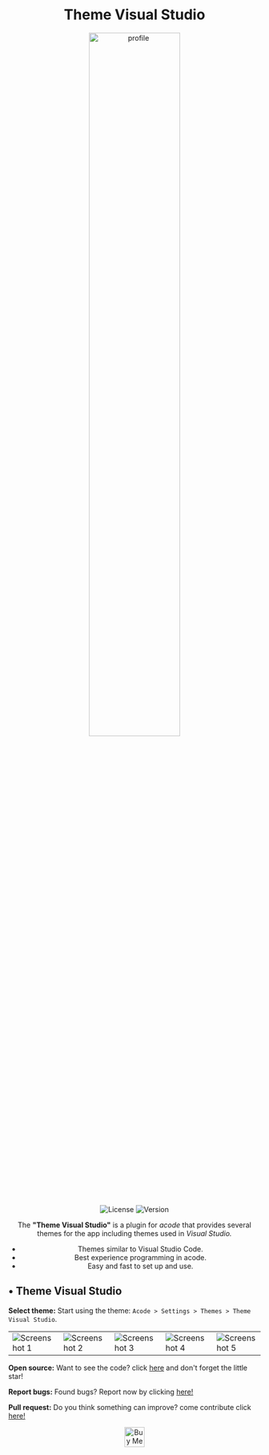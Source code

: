 <div align="center">
<h1>Theme Visual Studio</h1>
</div>

<div align="center"> 
 <img alt="profile" src="https://cdn.discordapp.com/attachments/1128027443245105184/1128029287342166047/vscode.png" width="60%" />
  <br>
  <img alt="License" src="https://img.shields.io/badge/License-Apache%202.0-purple.svg"/>
  <img alt="Version" src="https://img.shields.io/badge/Latest%20version-V1.1.1-purple"/>

<p>The <strong>"Theme Visual Studio"</strong> is a plugin for <i>acode</i> that provides several themes for the app including themes used in <i>Visual Studio.</i></p>

 - Themes similar to Visual Studio Code.
 - Best experience programming in acode.
 - Easy and fast to set up and use.
 
</div>

## • Theme Visual Studio

<strong>Select theme:</strong> Start using the theme: `Acode > Settings > Themes > Theme Visual Studio`.

<table>
  <tr>
    <td>
  <img src="https://cdn.discordapp.com/attachments/1128027443245105184/1128051525722312754/Screenshot_20230710-1652172.jpg" alt="Screenshot 1"/></td>
  <td><img src="https://cdn.discordapp.com/attachments/1128027443245105184/1129036081225027604/Screenshot_20230713-1004392.jpg" alt="Screenshot 2" /></td>
  <td><img src="https://cdn.discordapp.com/attachments/1128027443245105184/1128051524673732608/Screenshot_20230710-1648262.jpg" alt="Screenshot 3" /></td>
  <td><img src="https://cdn.discordapp.com/attachments/1128027443245105184/1128051524334002216/Screenshot_20230710-1648102.jpg" alt="Screenshot 4" /> </td>
  <td><img src="https://cdn.discordapp.com/attachments/1128027443245105184/1128051523981672458/Screenshot_20230710-1648012.jpg" alt="Screenshot 5" /></td>
  </tr>
</table>

<strong>Open source:</strong> Want to see the code? click [here](https://github.com/sebastianjnuwu/acode-plugins) and don't forget the little star!

<strong>Report bugs:</strong> Found bugs? Report now by clicking [here!](https://github.com/sebastianjnuwu/acode-plugins/issues)

<strong>Pull request:</strong> Do you think something can improve? come contribute click [here!](https://github.com/sebastianjnuwu/acode-plugins/pulls)

<div align="center">
 <a href='https://ko-fi.com/sebastianjnuwu' target='_blank'>
  <img style='border:0px;height:40px;' src='https://storage.ko-fi.com/cdn/kofi3.png?v=3' border='0' alt='Buy Me a Coffee at ko-fi.com' />
 </a>
</div>
